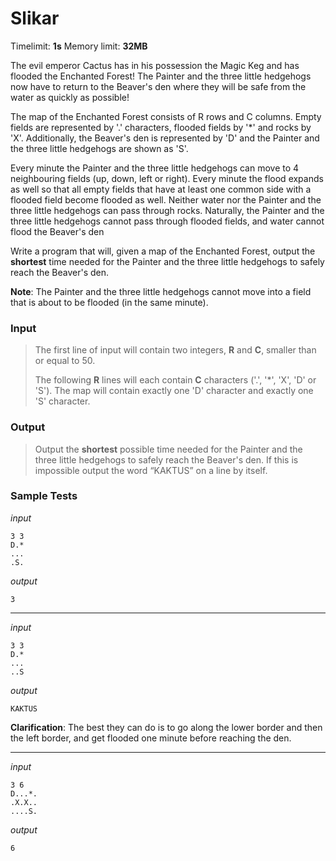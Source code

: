 # Slikar

Timelimit: **1s** Memory limit: **32MB**

The evil emperor Cactus has in his possession the Magic Keg and has flooded the Enchanted
Forest! The Painter and the three little hedgehogs now have to return to the Beaver's den where they
will be safe from the water as quickly as possible! 

The map of the Enchanted Forest consists of R rows and C columns. Empty fields are represented
by '.' characters, flooded fields by '*' and rocks by 'X'. Additionally, the Beaver's den is represented
by 'D' and the Painter and the three little hedgehogs are shown as 'S'. 

Every minute the Painter and the three little hedgehogs can move to 4 neighbouring fields (up,
down, left or right). Every minute the flood expands as well so that all empty fields that have at least
one common side with a flooded field become flooded as well. Neither water nor the Painter and
the three little hedgehogs can pass through rocks. Naturally, the Painter and the three little
hedgehogs cannot pass through flooded fields, and water cannot flood the Beaver's den

Write a program that will, given a map of the Enchanted Forest, output the **shortest** time needed
for the Painter and the three little hedgehogs to safely reach the Beaver's den.

**Note**: The Painter and the three little hedgehogs cannot move into a field that is about to be
flooded (in the same minute). 

### Input
> The first line of input will contain two integers, **R** and **C**, smaller than or equal to 50.
>
> The following **R** lines will each contain **C** characters ('.', '*', 'X', 'D' or 'S'). The map will contain
exactly one 'D' character and exactly one 'S' character. 

### Output
> Output the **shortest** possible time needed for the Painter and the three little hedgehogs to safely
reach the Beaver's den. If this is impossible output the word “KAKTUS” on a line by itself. 

### Sample Tests
_input_

```
3 3
D.*
...
.S. 
```

_output_
```
3
```

---


_input_

```
3 3
D.*
...
..S 
```

_output_
```
KAKTUS
```

**Clarification**: The best they can do is to go along the lower border and
then the left border, and get flooded one minute before reaching the den.

---

_input_

```
3 6
D...*.
.X.X..
....S. 
```

_output_
```
6
```